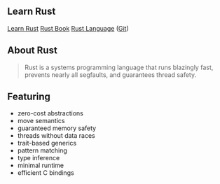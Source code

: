 Learn Rust
----------

[Learn Rust](https://doc.rust-lang.org/book/learn-rust.html)
[Rust Book](https://doc.rust-lang.org/stable/book/)
[Rust Language](http://www.rust-lang.org/) ([Git](https://github.com/rust-lang/rust))

## About Rust

> Rust is a systems programming language that runs blazingly fast, prevents nearly all segfaults, and guarantees thread safety. 

## Featuring


* zero-cost abstractions
* move semantics
* guaranteed memory safety
* threads without data races
* trait-based generics
* pattern matching
* type inference
* minimal runtime
* efficient C bindings